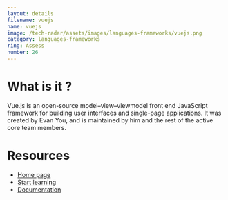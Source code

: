 ```yaml
---
layout: details
filename: vuejs
name: vuejs
image: /tech-radar/assets/images/languages-frameworks/vuejs.png
category: languages-frameworks
ring: Assess
number: 26
---
```


# What is it ?
Vue.js is an open-source model–view–viewmodel front end JavaScript framework for building user interfaces and single-page applications. It was created by Evan You, and is maintained by him and the rest of the active core team members.

# Resources
- [Home page](https://vuejs.org/)
- [Start learning](https://www.vuemastery.com/courses/)
- [Documentation](https://vuejs.org/v2/guide/)

